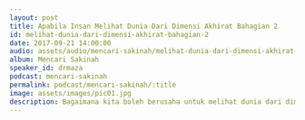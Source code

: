```yaml
---
layout: post
title: Apabila Insan Melihat Dunia Dari Dimensi Akhirat Bahagian 2
id: melihat-dunia-dari-dimensi-akhirat-bahagian-2
date: 2017-09-21 14:00:00
audio: assets/audio/mencari-sakinah/melihat-dunia-dari-dimensi-akhirat-bahagian-2.mp3
album: Mencari Sakinah
speaker_id: drmaza
podcast: mencari-sakinah
permalink: podcast/mencari-sakinah/:title
image: assets/images/pic01.jpg
description: Bagaimana kita boleh berusaha untuk melihat dunia dari dimensi akhirat (Bahagian 2). 
--- 
```

